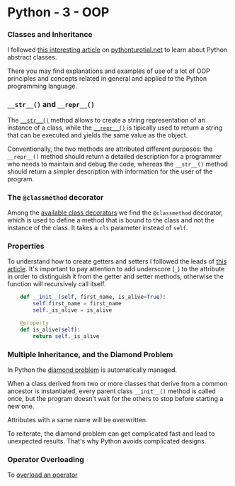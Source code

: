 # Python - 3 - OOP

### Classes and Inheritance

I followed [this interesting article](https://www.pythontutorial.net/python-oop/python-abstract-class) on [pythonturotial.net](https://www.pythontutorial.net/python-oop) to learn about Python abstract classes.

There you may find explanations and examples of use of a lot of OOP principles and concepts related in general and applied to the Python programming language.

### `__str__()` and `__repr__()`

The [`__str__()`](https://www.pythontutorial.net/python-oop/python-__str__) method allows to create a string representation of an instance of a class, while the [`__repr__()`](https://www.pythontutorial.net/python-oop/python-__repr__) is tipically used to return a string that can be executed and yields the same value as the object. 

Conventionally, the two methods are attributed different purposes: the `__repr__()` method should return a detailed description for a programmer who needs to maintain and debug the code, whereas the `__str__()` method should return a simpler description with information for the user of the program.

### The `@classmethod` decorator

Among the [available class decorators](https://diveintopython.org/learn/classes/class-decorator) we find the `@classmethod` decorator, which is used to define a method that is bound to the class and not the instance of the class. It takes a `cls` parameter instead of `self`.

### Properties

To understand how to create getters and setters I followed the leads of [this article](https://www.pythontutorial.net/python-oop/python-property-decorator). It's important to pay attention to add underscore (`_`) to the attribute in order to distinguish it from the getter and setter methods, otherwise the function will recursively call itself.

```python
	def __init__(self, first_name, is_alive=True):
        self.first_name = first_name
        self._is_alive = is_alive

	@property
    def is_alive(self):
        return self._is_alive
```
### Multiple Inheritance, and the Diamond Problem

In Python the [diamond problem](https://www.datacamp.com/tutorial/super-multiple-inheritance-diamond-problem) is automatically managed.

When a class derived from two or more classes that derive from a common ancestor is instantiated, every parent class `__init__()` method is called once, but the program doesn't wait for the others to stop before starting a new one.

Attributes with a same name will be overwritten.

To reiterate, the diamond problem can get complicated fast and lead to unexpected results. That's why Python avoids complicated designs.

### Operator Overloading

To [overload an operator](https://www.geeksforgeeks.org/operator-overloading-in-python)